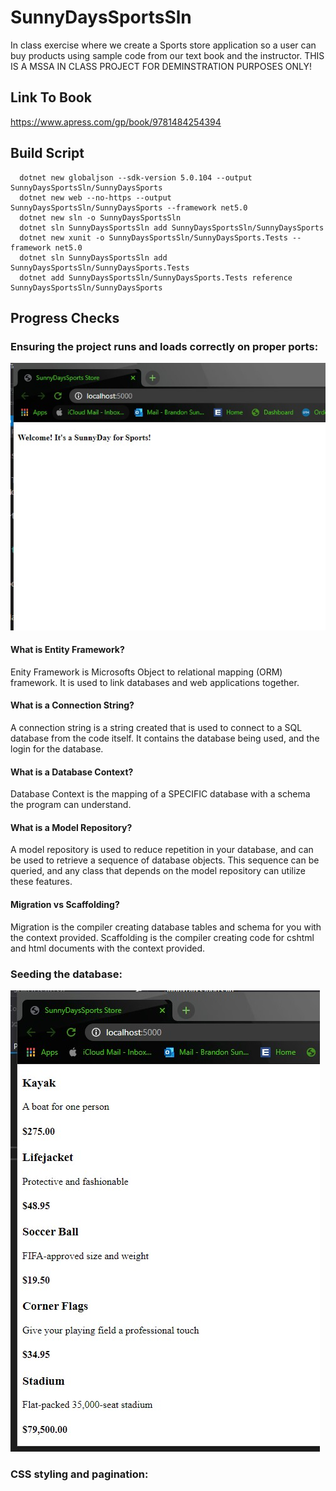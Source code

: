 # SunnyDaysSportsSln
In class exercise where we create a Sports store application so a user can buy products using sample code from our text book and the instructor. THIS IS A MSSA IN CLASS PROJECT FOR DEMINSTRATION PURPOSES ONLY! 

## Link To Book
https://www.apress.com/gp/book/9781484254394

## Build Script

      dotnet new globaljson --sdk-version 5.0.104 --output SunnyDaysSportsSln/SunnyDaysSports
      dotnet new web --no-https --output SunnyDaysSportsSln/SunnyDaysSports --framework net5.0
      dotnet new sln -o SunnyDaysSportsSln
      dotnet sln SunnyDaysSportsSln add SunnyDaysSportsSln/SunnyDaysSports
      dotnet new xunit -o SunnyDaysSportsSln/SunnyDaysSports.Tests --framework net5.0
      dotnet sln SunnyDaysSportsSln add SunnyDaysSportsSln/SunnyDaysSports.Tests 
      dotnet add SunnyDaysSportsSln/SunnyDaysSports.Tests reference SunnyDaysSportsSln/SunnyDaysSports

## Progress Checks

### Ensuring the project runs and loads correctly on proper ports:
![](Images/ProgressCheck1.jpg)

#### What is Entity Framework?
Enity Framework is Microsofts Object to relational mapping (ORM) framework. 
It is used to link databases and web applications together.

#### What is a Connection String?
A connection string is a string created that is used to connect to a SQL database from the code itself.
It contains the database being used, and the login for the database.

#### What is a Database Context?
Database Context is the mapping of a SPECIFIC database with a schema the program can understand.

#### What is a Model Repository?
A model repository is used to reduce repetition in your database, and can be used to retrieve a sequence of database objects.
This sequence can be queried, and any class that depends on the model repository can utilize these features.

#### Migration vs Scaffolding?
Migration is the compiler creating database tables and schema for you with the context provided.
Scaffolding is the compiler creating code for cshtml and html documents with the context provided.

### Seeding the database:
![](Images/ProgressCheck2.jpg)

### CSS styling and pagination:
![]()
